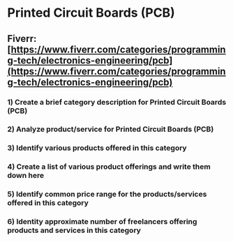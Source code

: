 # Printed Circuit Boards (PCB)
## Fiverr: [https://www.fiverr.com/categories/programming-tech/electronics-engineering/pcb](https://www.fiverr.com/categories/programming-tech/electronics-engineering/pcb)
### 1) Create a brief category description for Printed Circuit Boards (PCB)
### 2) Analyze product/service for Printed Circuit Boards (PCB)
### 3) Identify various products offered in this category
### 4) Create a list of various product offerings and write them down here
### 5) Identify common price range for the products/services offered in this category
### 6) Identity approximate number of freelancers offering products and services in this category

